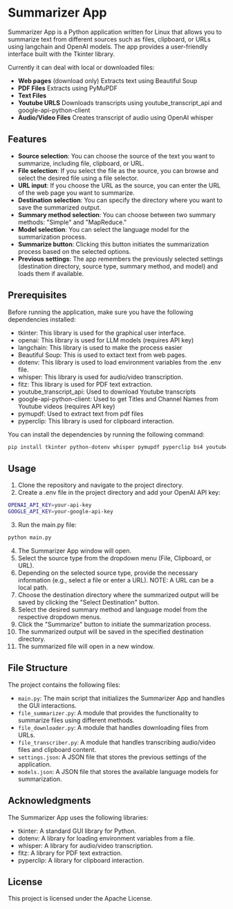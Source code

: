 # Summarizer App

Summarizer App is a Python application written for Linux that allows you to summarize text from different sources such as files, clipboard, or URLs using langchain and OpenAI models. The app provides a user-friendly interface built with the Tkinter library.

Currently it can deal with local or downloaded files:

 - **Web pages** (download only) Extracts text using Beautiful Soup
 - **PDF Files** Extracts using PyMuPDF 
 - **Text Files**
 - **Youtube URLS** Downloads transcripts using youtube_transcript_api and google-api-python-client
 - **Audio/Video Files** Creates transcript of audio using OpenAI whisper


## Features

- **Source selection**: You can choose the source of the text you want to summarize, including file, clipboard, or URL.
- **File selection**: If you select the file as the source, you can browse and select the desired file using a file selector.
- **URL input**: If you choose the URL as the source, you can enter the URL of the web page you want to summarize.
- **Destination selection**: You can specify the directory where you want to save the summarized output.
- **Summary method selection**: You can choose between two summary methods: "Simple" and "MapReduce."
- **Model selection**: You can select the language model for the summarization process.
- **Summarize button**: Clicking this button initiates the summarization process based on the selected options.
- **Previous settings**: The app remembers the previously selected settings (destination directory, source type, summary method, and model) and loads them if available.

## Prerequisites

Before running the application, make sure you have the following dependencies installed:

- tkinter: This library is used for the graphical user interface.
- openai: This library is used for LLM models (requires API key)
- langchain: This library is used to make the process easier
- Beautiful Soup: This is used to extact text from web pages.
- dotenv: This library is used to load environment variables from the .env file.
- whisper: This library is used for audio/video transcription.
- fitz: This library is used for PDF text extraction.
- youtube_transcript_api: Used to download Youtube transcripts
- google-api-python-client: Used to get Titles and Channel Names from Youtube videos (requires API key)
- pymupdf: Used to extract text from pdf files
- pyperclip: This library is used for clipboard interaction.

You can install the dependencies by running the following command:

```bash
pip install tkinter python-dotenv whisper pymupdf pyperclip bs4 youtube-transcript-api google-api-python-client langchain openai
```

## Usage

1. Clone the repository and navigate to the project directory.
2. Create a .env file in the project directory and add your OpenAI API key:

```bash
OPENAI_API_KEY=your-api-key
GOOGLE_API_KEY=your-google-api-key
```

3. Run the main.py file:

```bash
python main.py
```

4. The Summarizer App window will open.
5. Select the source type from the dropdown menu (File, Clipboard, or URL).
6. Depending on the selected source type, provide the necessary information (e.g., select a file or enter a URL). NOTE: A URL can be a local path.
7. Choose the destination directory where the summarized output will be saved by clicking the "Select Destination" button.
8. Select the desired summary method and language model from the respective dropdown menus.
9. Click the "Summarize" button to initiate the summarization process.
10. The summarized output will be saved in the specified destination directory.
11. The summarized file will open in a new window.

## File Structure

The project contains the following files:

- `main.py`: The main script that initializes the Summarizer App and handles the GUI interactions.
- `file_summarizer.py`: A module that provides the functionality to summarize files using different methods.
- `file_downloader.py`: A module that handles downloading files from URLs.
- `file_transcriber.py`: A module that handles transcribing audio/video files and clipboard content.
- `settings.json`: A JSON file that stores the previous settings of the application.
- `models.json`: A JSON file that stores the available language models for summarization.

## Acknowledgments

The Summarizer App uses the following libraries:

- tkinter: A standard GUI library for Python.
- dotenv: A library for loading environment variables from a file.
- whisper: A library for audio/video transcription.
- fitz: A library for PDF text extraction.
- pyperclip: A library for clipboard interaction.

## License

This project is licensed under the Apache License.
